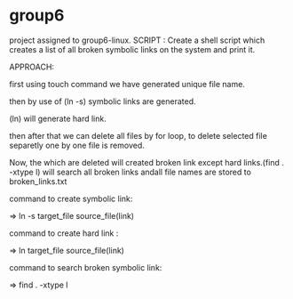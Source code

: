# group6
project assigned to group6-linux.
SCRIPT : Create a shell script which creates a list of all broken symbolic links on the system and print it. 

APPROACH:

first using touch command we have generated unique file name.

then by use of (ln -s) symbolic links are generated.

(ln) will generate hard link.

then after that we can delete all files by for loop, to delete selected file separetly one by one file is removed.

Now, the which are deleted will created broken link except hard links.(find . -xtype l) will search all broken links andall file names are stored to broken_links.txt


command to create symbolic link:

=> ln -s target_file source_file(link)

command to create hard link :

=> ln target_file source_file(link)

command to search broken symbolic link:

=> find . -xtype l
